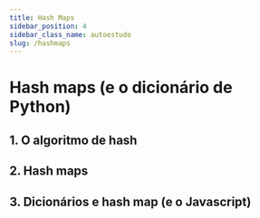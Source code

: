 ```yaml
---
title: Hash Maps
sidebar_position: 4
sidebar_class_name: autoestudo
slug: /hashmaps
---
```


# Hash maps (e o dicionário de Python)

## 1. O algoritmo de hash

## 2. Hash maps

## 3. Dicionários e hash map (e o Javascript)
